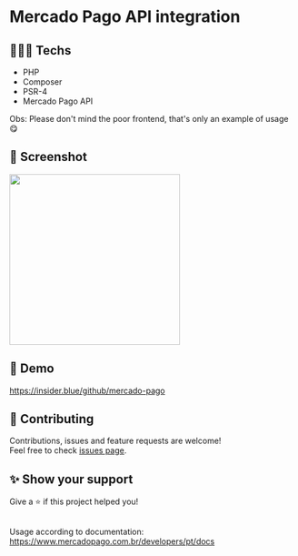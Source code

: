 # Mercado Pago API integration

## 👨🏻‍💻 Techs

* PHP
* Composer
* PSR-4
* Mercado Pago API

Obs: Please don't mind the poor frontend, that's only an example of usage 😋

## 📸 Screenshot

<img src="https://user-images.githubusercontent.com/115879524/200075723-0bd2aac8-eb6a-4c2f-adb2-a0dd40fc9595.png" width="300" />

## 👀 Demo

https://insider.blue/github/mercado-pago

## 🤝 Contributing

Contributions, issues and feature requests are welcome!<br />Feel free to check [issues page](https://github.com/gsttvlima/mercado-pago/issues).

## ✨ Show your support

Give a ⭐️ if this project helped you!

##

Usage according to documentation: https://www.mercadopago.com.br/developers/pt/docs
